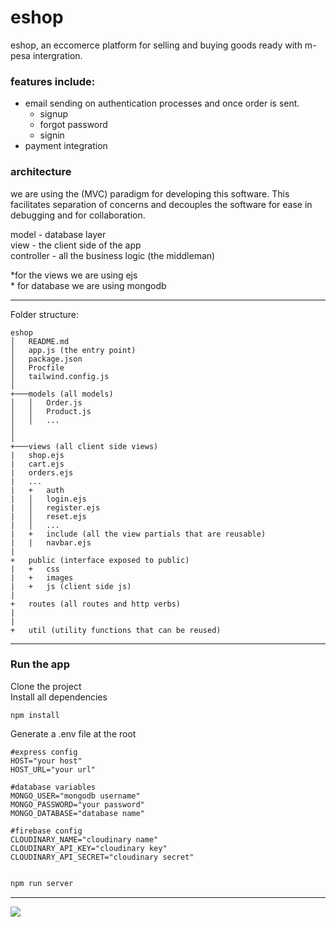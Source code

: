 # eshop

eshop, an eccomerce platform for selling and buying goods ready with m-pesa intergration.

### features include:

- email sending on authentication processes and once order is sent.
  - signup
  - forgot password
  - signin
- payment integration

### architecture

we are using the (MVC) paradigm for developing this software. This facilitates separation of concerns and decouples the software for ease in debugging and for collaboration.

model - database layer<br>
view - the client side of the app<br>
controller - all the business logic (the middleman)<br>

\*for the views we are using ejs<br> \* for database we are using mongodb

---

Folder structure:

```
eshop
│   README.md
│   app.js (the entry point)
│   package.json
│   Procfile
│   tailwind.config.js
│
+───models (all models)
│   │   Order.js
│   │   Product.js
│   │   ...
│
│
+───views (all client side views)
|   shop.ejs
|   cart.ejs
|   orders.ejs
|   ...
|   +   auth
|   │   login.ejs
|   │   register.ejs
|   │   reset.ejs
|   │   ...
|   +   include (all the view partials that are reusable)
|   |   navbar.ejs
|
+   public (interface exposed to public)
|   +   css
|   +   images
|   +   js (client side js)
|
+   routes (all routes and http verbs)
|
|
+   util (utility functions that can be reused)
```

---

### Run the app

Clone the project<br>
Install all dependencies

```
npm install
```

Generate a .env file at the root

```
#express config
HOST="your host"
HOST_URL="your url"

#database variables
MONGO_USER="mongodb username"
MONGO_PASSWORD="your password"
MONGO_DATABASE="database name"

#firebase config
CLOUDINARY_NAME="cloudinary name"
CLOUDINARY_API_KEY="cloudinary key"
CLOUDINARY_API_SECRET="cloudinary secret"


```

```bash
npm run server
```

---

<img src="https://media4.giphy.com/media/l2YWxUulKOk8EM4gg/giphy.gif"/>
